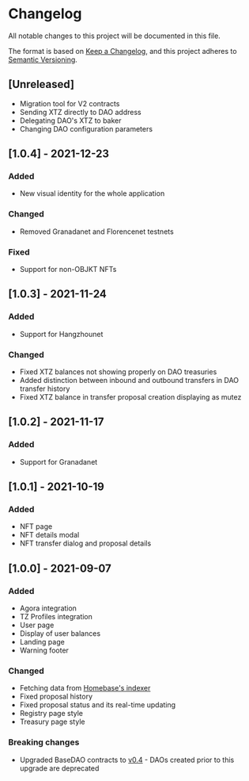 # Changelog
All notable changes to this project will be documented in this file.

The format is based on [Keep a Changelog](https://keepachangelog.com/en/1.0.0/),
and this project adheres to [Semantic Versioning](https://semver.org/spec/v2.0.0.html).

## [Unreleased]
- Migration tool for V2 contracts
- Sending XTZ directly to DAO address
- Delegating DAO's XTZ to baker
- Changing DAO configuration parameters

## [1.0.4] - 2021-12-23
### Added
- New visual identity for the whole application

### Changed
- Removed Granadanet and Florencenet testnets

### Fixed
- Support for non-OBJKT NFTs

## [1.0.3] - 2021-11-24
### Added
- Support for Hangzhounet

### Changed
- Fixed XTZ balances not showing properly on DAO treasuries
- Added distinction between inbound and outbound transfers in DAO transfer history
- Fixed XTZ balance in transfer proposal creation displaying as mutez

## [1.0.2] - 2021-11-17
### Added
- Support for Granadanet

## [1.0.1] - 2021-10-19
### Added
- NFT page
- NFT details modal
- NFT transfer dialog and proposal details

## [1.0.0] - 2021-09-07
### Added
- Agora integration
- TZ Profiles integration
- User page
- Display of user balances
- Landing page
- Warning footer

### Changed
- Fetching data from [Homebase's indexer](https://github.com/dOrgTech/homebase-indexer)
- Fixed proposal history
- Fixed proposal status and its real-time updating
- Registry page style
- Treasury page style

### Breaking changes
- Upgraded BaseDAO contracts to [v0.4](https://github.com/tezos-commons/baseDAO/tree/b3aa7886950d4f1eb65816ed726ce69e77e14472) - DAOs created prior to this upgrade are deprecated